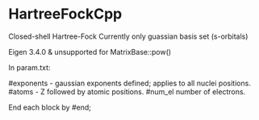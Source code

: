 # HartreeFockCpp
Closed-shell Hartree-Fock
Currently only guassian basis set (s-orbitals)

Eigen 3.4.0 & unsupported for MatrixBase::pow()

In param.txt:

#exponents - gaussian exponents defined; applies to all nuclei positions.
#atoms - Z followed by atomic positions.
#num_el number of electrons. 

End each block by #end;
